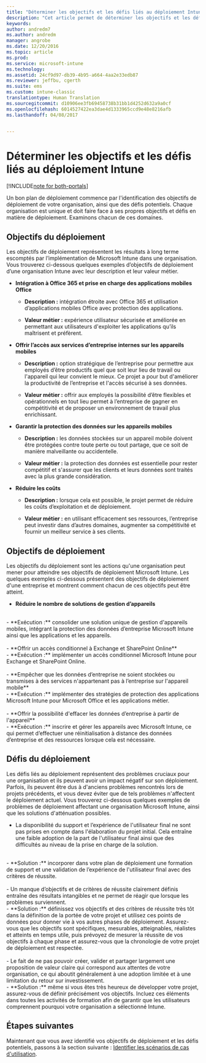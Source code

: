 ```yaml
---
title: "Déterminer les objectifs et les défis liés au déploiement Intune | Microsoft Docs"
description: "Cet article permet de déterminer les objectifs et les défis liés au déploiement dans le cadre d&quot;une implémentation de cloud Microsoft Intune uniquement."
keywords: 
author: andredm7
ms.author: andredm
manager: angrobe
ms.date: 12/20/2016
ms.topic: article
ms.prod: 
ms.service: microsoft-intune
ms.technology: 
ms.assetid: 24cf9d97-db39-4b95-a664-4aa2e33edb87
ms.reviewer: jeffbu, cgerth
ms.suite: ems
ms.custom: intune-classic
translationtype: Human Translation
ms.sourcegitcommit: d10906ee3fb69458738b31bb1d4252d632a9a0cf
ms.openlocfilehash: 6014527422ea3dae4d1333965ccd9e48e8216afb
ms.lasthandoff: 04/08/2017


---
```


# <a name="determine-intune-deployment-goals-objectives-and-challenges"></a>Déterminer les objectifs et les défis liés au déploiement Intune

[!INCLUDE[note for both-portals](../includes/note-for-both-portals.md)]

Un bon plan de déploiement commence par l'identification des objectifs de déploiement de votre organisation, ainsi que des défis potentiels. Chaque organisation est unique et doit faire face à ses propres objectifs et défis en matière de déploiement. Examinons chacun de ces domaines.

## <a name="deployment-goals"></a>Objectifs du déploiement

Les objectifs de déploiement représentent les résultats à long terme escomptés par l’implémentation de Microsoft Intune dans une organisation. Vous trouverez ci-dessous quelques exemples d’objectifs de déploiement d’une organisation Intune avec leur description et leur valeur métier.

-   **Intégration à Office 365 et prise en charge des applications mobiles Office**

    -   **Description :** intégration étroite avec Office 365 et utilisation d’applications mobiles Office avec protection des applications.

    -   **Valeur métier :** expérience utilisateur sécurisée et améliorée en permettant aux utilisateurs d'exploiter les applications qu’ils maîtrisent et préfèrent.

-   **Offrir l’accès aux services d’entreprise internes sur les appareils mobiles**

    -   **Description :** option stratégique de l’entreprise pour permettre aux employés d’être productifs quel que soit leur lieu de travail ou l'appareil qui leur convient le mieux. Ce projet a pour but d'améliorer la productivité de l’entreprise et l'accès sécurisé à ses données.

    -   **Valeur métier :** offrir aux employés la possibilité d’être flexibles et opérationnels en tout lieu permet à l’entreprise de gagner en compétitivité et de proposer un environnement de travail plus enrichissant.

-   **Garantir la protection des données sur les appareils mobiles**

    -   **Description :** les données stockées sur un appareil mobile doivent être protégées contre toute perte ou tout partage, que ce soit de manière malveillante ou accidentelle.

    -   **Valeur métier :** la protection des données est essentielle pour rester compétitif et s'assurer que les clients et leurs données sont traités avec la plus grande considération.

-   **Réduire les coûts**

    -   **Description :** lorsque cela est possible, le projet permet de réduire les coûts d’exploitation et de déploiement.

    -    **Valeur métier :** en utilisant efficacement ses ressources, l’entreprise peut investir dans d’autres domaines, augmenter sa compétitivité et fournir un meilleur service à ses clients.

## <a name="deployment-objectives"></a>Objectifs de déploiement

Les objectifs du déploiement sont les actions qu'une organisation peut mener pour atteindre ses objectifs de déploiement Microsoft Intune. Les quelques exemples ci-dessous présentent des objectifs de déploiement d'une entreprise et montrent comment chacun de ces objectifs peut être atteint.

-   **Réduire le nombre de solutions de gestion d’appareils**
<br>
    -   **Exécution :** consolider une solution unique de gestion d'appareils mobiles, intégrant la protection des données d’entreprise Microsoft Intune ainsi que les applications et les appareils.
<br></br>
-   **Offrir un accès conditionnel à Exchange et SharePoint Online**
<br>
    -   **Exécution :** implémenter un accès conditionnel Microsoft Intune pour Exchange et SharePoint Online.
<br></br>
-   **Empêcher que les données d’entreprise ne soient stockées ou transmises à des services n'appartenant pas à l’entreprise sur l'appareil mobile**
<br>
    -   **Exécution :** implémenter des stratégies de protection des applications Microsoft Intune pour Microsoft Office et les applications métier.
<br></br>
-   **Offrir la possibilité d'effacer les données d’entreprise à partir de l'appareil**
<br>
    -   **Exécution :** inscrire et gérer les appareils avec Microsoft Intune, ce qui permet d’effectuer une réinitialisation à distance des données d’entreprise et des ressources lorsque cela est nécessaire.

## <a name="deployment-challenges"></a>Défis du déploiement

Les défis liés au déploiement représentent des problèmes cruciaux pour une organisation et ils peuvent avoir un impact négatif sur son déploiement. Parfois, ils peuvent être dus à d'anciens problèmes rencontrés lors de projets précédents, et vous devez éviter que de tels problèmes n'affectent le déploiement actuel. Vous trouverez ci-dessous quelques exemples de problèmes de déploiement affectant une organisation Microsoft Intune, ainsi que les solutions d'atténuation possibles.

-   La disponibilité du support et l’expérience de l'utilisateur final ne sont pas prises en compte dans l'élaboration du projet initial.  Cela entraîne une faible adoption de la part de l'utilisateur final ainsi que des difficultés au niveau de la prise en charge de la solution.
<br>
    -   **Solution :** incorporer dans votre plan de déploiement une formation de support et une validation de l’expérience de l'utilisateur final avec des critères de réussite.
<br></br>
-   Un manque d’objectifs et de critères de réussite clairement définis entraîne des résultats intangibles et ne permet de réagir que lorsque les problèmes surviennent.
<br>
    -   **Solution :** définissez vos objectifs et des critères de réussite très tôt dans la définition de la portée de votre projet et utilisez ces points de données pour donner vie à vos autres phases de déploiement. Assurez-vous que les objectifs sont spécifiques, mesurables, atteignables, réalistes et atteints en temps utile, puis prévoyez de mesurer la réussite de vos objectifs à chaque phase et assurez-vous que la chronologie de votre projet de déploiement est respectée.
<br></br>
-   Le fait de ne pas pouvoir créer, valider et partager largement une proposition de valeur claire qui correspond aux attentes de votre organisation, ce qui aboutit généralement à une adoption limitée et à une limitation du retour sur investissement.
<br>
    -   **Solution :** même si vous êtes très heureux de développer votre projet, assurez-vous de définir précisément vos objectifs. Incluez ces éléments dans toutes les activités de formation afin de garantir que les utilisateurs comprennent pourquoi votre organisation a sélectionné Intune.

## <a name="next-steps"></a>Étapes suivantes

Maintenant que vous avez identifié vos objectifs de déploiement et les défis potentiels, passons à la section suivante : [Identifier les scénarios de cas d'utilisation](section-2-identify-use-case-scenarios.md).


